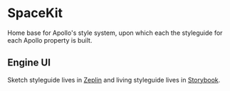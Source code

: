 # SpaceKit

Home base for Apollo's style system, upon which each the styleguide for each Apollo property is built.

## Engine UI

Sketch styleguide lives in [Zeplin](https://app.zeplin.io/project/5c7dcb5ab4e654bca8cde54d/screen/5cd0c46bce9a42346c709328) and living styleguide lives in [Storybook](https://storybook.apollographql.com).
